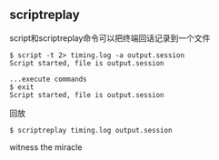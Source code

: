 
scriptreplay
------------------------------------

script和scriptreplay命令可以把终端回话记录到一个文件

    $ script -t 2> timing.log -a output.session
    Script started, file is output.session
    
    ...execute commands
    $ exit
    Script started, file is output.session


回放

    $ scriptreplay timing.log output.session

witness the miracle
